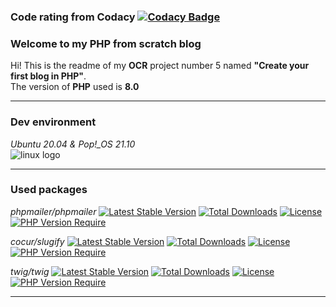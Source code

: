 ### Code rating from Codacy [![Codacy Badge](https://app.codacy.com/project/badge/Grade/5efc8b4a92e54bc9b5389c2959a5c791)](https://www.codacy.com/gh/klaxurit/JuncaHugo_5_24012022/dashboard?utm_source=github.com&amp;utm_medium=referral&amp;utm_content=klaxurit/JuncaHugo_5_24012022&amp;utm_campaign=Badge_Grade)

### Welcome to my PHP from scratch blog 
Hi! This is the readme of my **OCR** project number 5 named **"Create your first blog in PHP"**.  
The version of **PHP** used is **8.0**

---

### Dev environment

*Ubuntu 20.04 & Pop!_OS 21.10*  
![linux logo](https://d33wubrfki0l68.cloudfront.net/e7ed9fe4bafe46e275c807d63591f85f9ab246ba/e2d28/assets/images/tux.png)

---

### Used packages
*phpmailer/phpmailer* [![Latest Stable Version](http://poser.pugx.org/phpmailer/phpmailer/v)](https://packagist.org/packages/phpmailer/phpmailer) [![Total Downloads](http://poser.pugx.org/phpmailer/phpmailer/downloads)](https://packagist.org/packages/phpmailer/phpmailer) [![License](http://poser.pugx.org/phpmailer/phpmailer/license)](https://packagist.org/packages/phpmailer/phpmailer) [![PHP Version Require](http://poser.pugx.org/phpmailer/phpmailer/require/php)](https://packagist.org/packages/phpmailer/phpmailer)

*cocur/slugify* [![Latest Stable Version](http://poser.pugx.org/cocur/slugify/v)](https://packagist.org/packages/cocur/slugify) [![Total Downloads](http://poser.pugx.org/cocur/slugify/downloads)](https://packagist.org/packages/cocur/slugify)  [![License](http://poser.pugx.org/cocur/slugify/license)](https://packagist.org/packages/cocur/slugify) [![PHP Version Require](http://poser.pugx.org/cocur/slugify/require/php)](https://packagist.org/packages/cocur/slugify)

*twig/twig* [![Latest Stable Version](http://poser.pugx.org/twig/twig/v)](https://packagist.org/packages/twig/twig) [![Total Downloads](http://poser.pugx.org/twig/twig/downloads)](https://packagist.org/packages/twig/twig) [![License](http://poser.pugx.org/twig/twig/license)](https://packagist.org/packages/twig/twig) [![PHP Version Require](http://poser.pugx.org/twig/twig/require/php)](https://packagist.org/packages/twig/twig)

---
